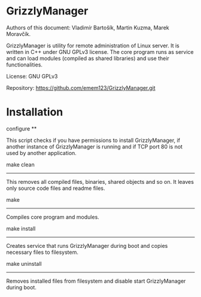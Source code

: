 GrizzlyManager
============

Authors of this document: Vladimír Bartošík, Martin Kuzma, Marek Moravčík.

GrizzlyManager is utility for remote administration of Linux server.
It is written in C++ under GNU GPLv3 license. The core program runs as
service and can load modules (compiled as shared libraries) and use their functionalities.

License: GNU GPLv3

Repository: https://github.com/emem123/GrizzlyManager.git


Installation
===========

configure
**

This script checks if you have permissions to install GrizzlyManager,
if another instance of GrizzlyManager is running and if TCP port 80
is not used by another application.

make clean
***

This removes all compiled files, binaries, shared objects and so on.
It leaves only source code files and readme files.

make
****

Compiles core program and modules.

make install
***********

Creates service that runs GrizzlyManager during boot and copies necessary
files to filesystem.

make uninstall
*************

Removes installed files from filesystem and disable start GrizzlyManager
during boot.
